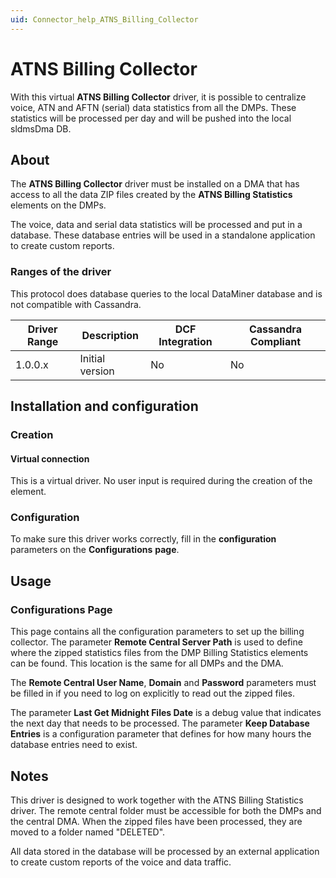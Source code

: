 ```yaml
---
uid: Connector_help_ATNS_Billing_Collector
---
```


# ATNS Billing Collector

With this virtual **ATNS Billing Collector** driver, it is possible to centralize voice, ATN and AFTN (serial) data statistics from all the DMPs. These statistics will be processed per day and will be pushed into the local sldmsDma DB.

## About

The **ATNS Billing Collector** driver must be installed on a DMA that has access to all the data ZIP files created by the **ATNS Billing Statistics** elements on the DMPs.

The voice, data and serial data statistics will be processed and put in a database. These database entries will be used in a standalone application to create custom reports.

### Ranges of the driver

This protocol does database queries to the local DataMiner database and is not compatible with Cassandra.

| **Driver Range** | **Description** | **DCF Integration** | **Cassandra Compliant** |
|------------------|-----------------|---------------------|-------------------------|
| 1.0.0.x          | Initial version | No                  | No                      |

## Installation and configuration

### Creation

#### Virtual connection

This is a virtual driver. No user input is required during the creation of the element.

### Configuration

To make sure this driver works correctly, fill in the **configuration** parameters on the **Configurations** **page**.

## Usage

### Configurations Page

This page contains all the configuration parameters to set up the billing collector. The parameter **Remote Central Server Path** is used to define where the zipped statistics files from the DMP Billing Statistics elements can be found. This location is the same for all DMPs and the DMA.

The **Remote Central User Name**, **Domain** and **Password** parameters must be filled in if you need to log on explicitly to read out the zipped files.

The parameter **Last Get Midnight Files Date** is a debug value that indicates the next day that needs to be processed. The parameter **Keep Database Entries** is a configuration parameter that defines for how many hours the database entries need to exist.

## Notes

This driver is designed to work together with the ATNS Billing Statistics driver. The remote central folder must be accessible for both the DMPs and the central DMA. When the zipped files have been processed, they are moved to a folder named "DELETED".

All data stored in the database will be processed by an external application to create custom reports of the voice and data traffic.
